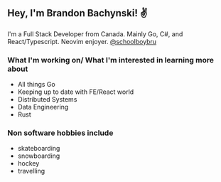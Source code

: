 ## Hey, I'm Brandon Bachynski! ✌

I'm a Full Stack Developer from Canada. Mainly Go, C#, and React/Typescript. Neovim enjoyer. [@schoolboybru](https://twitter.com/schoolboybru)

### What I'm working on/ What I'm interested in learning more about

* All things Go
* Keeping up to date with FE/React world
* Distributed Systems
* Data Engineering
* Rust

### Non software hobbies include
 * skateboarding
 * snowboarding
 * hockey
 * travelling
